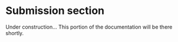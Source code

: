 # Submission section

Under construction... This portion of the documentation will be there shortly.